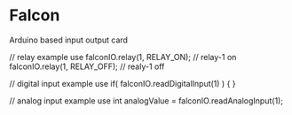 # Falcon
Arduino based input output card

// relay example use
falconIO.relay(1, RELAY_ON);  // relay-1 on
falconIO.relay(1, RELAY_OFF); // realy-1 off

// digital input example use
if( falconIO.readDigitalInput(1) )
{
}

// analog input example use
int analogValue = falconIO.readAnalogInput(1);
